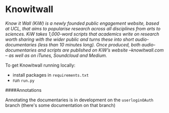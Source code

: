  Knowitwall
==========
*Know it Wall (KiW) is a newly founded public engagement website, based at UCL, that aims to popularise research across all disciplines from arts to sciences.
KiW takes 1,000-word scripts that academics write on research worth sharing with the wider public and turns these into short audio-documentaries (less than 10 minutes long). Once produced, both audio-documentaries and scripts are published on KiW’s website –knowitwall.com – as well as on iTunes, Soundcloud and Medium.*


To get Knowitwall running locally:

- install packages in `requirements.txt`
- run `run.py`


####Annotations

Annotating the documentaries is in development on the `userloginOAuth` branch (there's some documentation on that branch)
